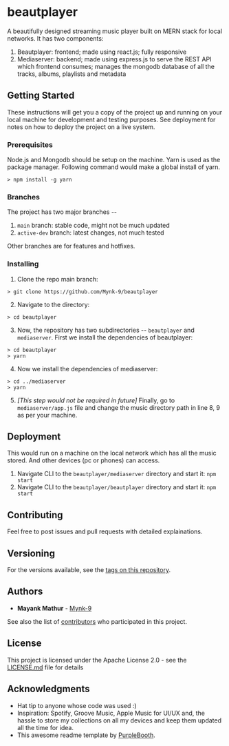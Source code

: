 

# beautplayer

A beautifully designed streaming music player built on MERN stack for local networks.
It has two components:
1. Beautplayer: frontend; made using react.js; fully responsive
2. Mediaserver: backend; made using express.js to serve the REST API which frontend consumes; manages the mongodb database of all the tracks, albums, playlists and metadata

## Getting Started

These instructions will get you a copy of the project up and running on your local machine for development and testing purposes. See deployment for notes on how to deploy the project on a live system.

### Prerequisites

Node.js and Mongodb should be setup on the machine. 
Yarn is used as the package manager. Following command would make a global install of yarn.

```
> npm install -g yarn
```

### Branches

The project has two major branches -- 
1. ``main`` branch: stable code, might not be much updated
2. ``active-dev`` branch: latest changes, not much tested

Other branches are for features and hotfixes.

### Installing

1. Clone the repo main branch:
```
> git clone https://github.com/Mynk-9/beautplayer
```
2. Navigate to the directory:
```
> cd beautplayer
```
3. Now, the repository has two subdirectories -- ``beautplayer`` and ``mediaserver``. First we install the dependencies of beautplayer:
```
> cd beautplayer
> yarn
```
4. Now we install the dependencies of mediaserver:
```
> cd ../mediaserver
> yarn
```
5. *[This step would not be required in future]* Finally, go to ``mediaserver/app.js`` file and change the music directory path in line 8, 9 as per your machine.


## Deployment

This would run on a machine on the local network which has all the music stored. And other devices (pc or phones) can access.
1. Navigate CLI to the ``beautplayer/mediaserver`` directory and start it: `` npm start ``
2. Navigate CLI to the ``beautplayer/beautplayer`` directory and start it: `` npm start ``

## Contributing

Feel free to post issues and pull requests with detailed explainations.

## Versioning

For the versions available, see the [tags on this repository](https://github.com/Mynk-9/beautplayer/tags). 

## Authors

* **Mayank Mathur** - [Mynk-9](https://github.com/Mynk-9)

See also the list of [contributors](https://github.com/Mynk-9/beautplayer/tags) who participated in this project.

## License

This project is licensed under the Apache License 2.0 - see the [LICENSE.md](LICENSE.md) file for details

## Acknowledgments

* Hat tip to anyone whose code was used :)
* Inspiration: Spotify, Groove Music, Apple Music for UI/UX and, the hassle to store my collections on all my devices and keep them updated all the time for idea.
* This awesome readme template by [PurpleBooth](https://gist.github.com/PurpleBooth/109311bb0361f32d87a2).
